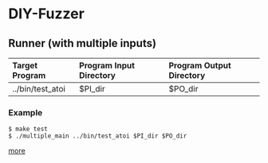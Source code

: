 # DIY-Fuzzer

## Runner (with multiple inputs)

| Target Program | Program Input Directory | Program Output Directory |
|:--|:--|:--|
| ../bin/test_atoi | $PI_dir | $PO_dir |

### Example
```
$ make test
$ ./multiple_main ../bin/test_atoi $PI_dir $PO_dir
```
[more](https://github.com/sungbin/DIY-Fuzzer/blob/6b4db7e5fb425063b82f99aaa2d3545f6e08592e/test/multiple_test_atoi.sh#L13)
